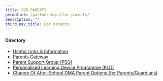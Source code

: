```yaml
---
title: FOR PARENTS
permalink: /partnerships/for-parents/
description: ""
third_nav_title: For Parents
---
```

<h4><strong>Directory</strong></h4>
<ul>
<li><a href="/partnerships/for-parents/useful-links-n-information" target="">Useful Links &amp; Information</a></li>
<li><a href="/for-parents/parents-gateway" target="">Parents Gateway</a></li>
<li><a href="/partnerships/for-parents/parent-support-group-psg" target="">Parent Support Group (PSG)</a></li>
<li><a href="/partnerships/for-parents/personalised-learning-device-programme-pld" target="">Personalised Learning Device Programme (PLD)</a></li>
<li><a href="https://form.gov.sg/6143ec0c70054d0012da2b0f" target="_blank" rel="noopener">Change Of After-School DMA Parent Options (for Parents/Guardians)</a></li>
</ul>
